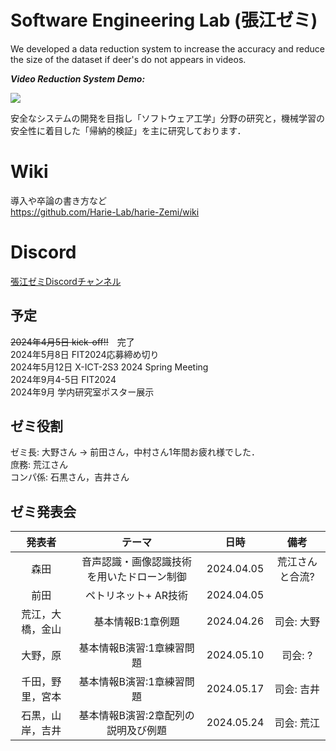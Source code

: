 # Software Engineering Lab (張江ゼミ)

We developed a data reduction system to increase the accuracy and reduce the size of the dataset if deer's do not appears in videos.

***Video Reduction System Demo:***

![](https://github.com/jharie/harie-Zemi/blob/main/git.gif)

安全なシステムの開発を目指し「ソフトウェア工学」分野の研究と，機械学習の安全性に着目した「帰納的検証」を主に研究しております．

# Wiki
導入や卒論の書き方など  
https://github.com/Harie-Lab/harie-Zemi/wiki

# Discord  

[張江ゼミDiscordチャンネル](https://discord.com/channels/1085117426930286723/1085117427433615362)

## 予定

~~2024年4月5日 kick-off!!~~　完了  
2024年5月8日 FIT2024応募締め切り  
2024年5月12日 X-ICT-2S3 2024 Spring Meeting  
2024年9月4-5日 FIT2024  
2024年9月 学内研究室ポスター展示   

## ゼミ役割  
ゼミ長: 大野さん -> 前田さん，中村さん1年間お疲れ様でした．  
庶務: 荒江さん  
コンパ係: 石黒さん，吉井さん 


## ゼミ発表会  
| 発表者 | テーマ |日時 | 備考 |
|  :---:| :---: |  :---: |  :---: |
| 森田| 音声認識・画像認識技術を用いたドローン制御 |2024.04.05 | 荒江さんと合流? |
| 前田| ペトリネット+ AR技術 |2024.04.05 | |
|荒江，大橋，金山|基本情報B:1章例題|2024.04.26|司会: 大野|
|大野，原|基本情報B演習:1章練習問題|2024.05.10|司会: ?|
|千田，野里，宮本|基本情報B演習:1章練習問題|2024.05.17|司会: 吉井|
|石黒，山岸，吉井|基本情報B演習:2章配列の説明及び例題|2024.05.24|司会: 荒江|

